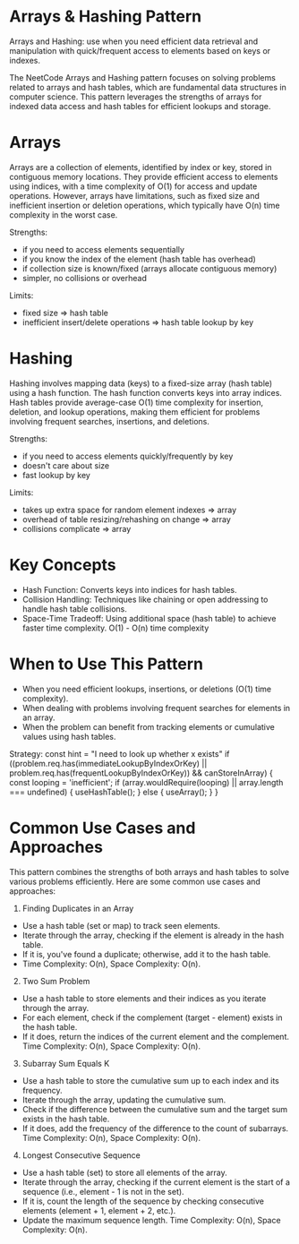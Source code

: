# Arrays & Hashing Pattern
Arrays and Hashing: use when you need efficient data retrieval and manipulation with quick/frequent access to elements based on keys or indexes.

The NeetCode Arrays and Hashing pattern focuses on solving problems related to arrays and hash tables, which are fundamental data structures in computer science. This pattern leverages the strengths of arrays for indexed data access and hash tables for efficient lookups and storage.

# Arrays
Arrays are a collection of elements, identified by index or key, stored in contiguous memory locations. They provide efficient access to elements using indices, with a time complexity of O(1) for access and update operations. However, arrays have limitations, such as fixed size and inefficient insertion or deletion operations, which typically have O(n) time complexity in the worst case.

Strengths:
- if you need to access elements sequentially
- if you know the index of the element (hash table has overhead)
- if collection size is known/fixed (arrays allocate contiguous memory)
- simpler, no collisions or overhead

Limits:
- fixed size => hash table
- inefficient insert/delete operations => hash table lookup by key

# Hashing
Hashing involves mapping data (keys) to a fixed-size array (hash table) using a hash function. The hash function converts keys into array indices. Hash tables provide average-case O(1) time complexity for insertion, deletion, and lookup operations, making them efficient for problems involving frequent searches, insertions, and deletions.

Strengths:
- if you need to access elements quickly/frequently by key
- doesn't care about size
- fast lookup by key

Limits:
- takes up extra space for random element indexes => array
- overhead of table resizing/rehashing on change => array
- collisions complicate => array

# Key Concepts
* Hash Function: Converts keys into indices for hash tables.
* Collision Handling: Techniques like chaining or open addressing to handle hash table collisions.
* Space-Time Tradeoff: Using additional space (hash table) to achieve faster time complexity.
O(1) - O(n) time complexity

# When to Use This Pattern
* When you need efficient lookups, insertions, or deletions (O(1) time complexity).
* When dealing with problems involving frequent searches for elements in an array.
* When the problem can benefit from tracking elements or cumulative values using hash tables.

Strategy:
const hint = "I need to look up whether x exists"
if ((problem.req.has(immediateLookupByIndexOrKey) || problem.req.has(frequentLookupByIndexOrKey)) && canStoreInArray) {
    const looping = 'inefficient';
    if (array.wouldRequire(looping) || array.length === undefined) {
        useHashTable();
    } else {
        useArray();
    }
}

# Common Use Cases and Approaches
This pattern combines the strengths of both arrays and hash tables to solve various problems efficiently. Here are some common use cases and approaches:

1. Finding Duplicates in an Array
* Use a hash table (set or map) to track seen elements.
* Iterate through the array, checking if the element is already in the hash table.
* If it is, you've found a duplicate; otherwise, add it to the hash table.
* Time Complexity: O(n), Space Complexity: O(n).

2. Two Sum Problem
* Use a hash table to store elements and their indices as you iterate through the array.
* For each element, check if the complement (target - element) exists in the hash table.
* If it does, return the indices of the current element and the complement.
Time Complexity: O(n), Space Complexity: O(n).

3. Subarray Sum Equals K
* Use a hash table to store the cumulative sum up to each index and its frequency.
* Iterate through the array, updating the cumulative sum.
* Check if the difference between the cumulative sum and the target sum exists in the hash table.
* If it does, add the frequency of the difference to the count of subarrays.
Time Complexity: O(n), Space Complexity: O(n).

4. Longest Consecutive Sequence
* Use a hash table (set) to store all elements of the array.
* Iterate through the array, checking if the current element is the start of a sequence (i.e., element - 1 is not in the set).
* If it is, count the length of the sequence by checking consecutive elements (element + 1, element + 2, etc.).
* Update the maximum sequence length.
Time Complexity: O(n), Space Complexity: O(n).
